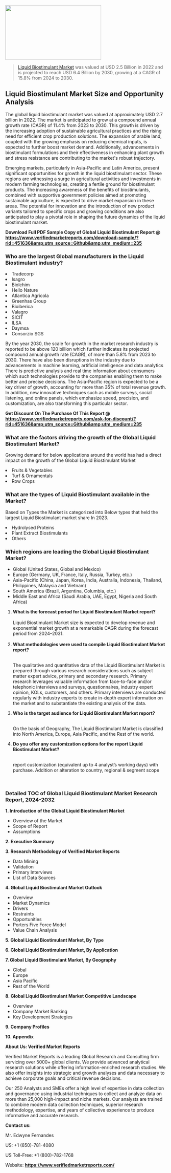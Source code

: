 <img src="https://ffe5etoiles.com/wp-content/uploads/2024/12/MST1-300x171.png" alt="" width="300" height="171" class="alignnone size-medium wp-image-20088" /><blockquote><p><p><a href="https://www.verifiedmarketreports.com/download-sample/?rid=451636&utm_source=Github&utm_medium=235" target="_blank">Liquid Biostimulant Market</a> was valued at USD 2.5 Billion in 2022 and is projected to reach USD 6.4 Billion by 2030, growing at a CAGR of 15.8% from 2024 to 2030.</p></blockquote><p><h2>Liquid Biostimulant Market Size and Opportunity Analysis</h2><p>The global liquid biostimulant market was valued at approximately USD 2.7 billion in 2022. The market is anticipated to grow at a compound annual growth rate (CAGR) of 11.4% from 2023 to 2030. This growth is driven by the increasing adoption of sustainable agricultural practices and the rising need for efficient crop production solutions. The expansion of arable land, coupled with the growing emphasis on reducing chemical inputs, is expected to further boost market demand. Additionally, advancements in biostimulant formulations and their effectiveness in enhancing plant growth and stress resistance are contributing to the market's robust trajectory.</p><p>Emerging markets, particularly in Asia-Pacific and Latin America, present significant opportunities for growth in the liquid biostimulant sector. These regions are witnessing a surge in agricultural activities and investments in modern farming technologies, creating a fertile ground for biostimulant products. The increasing awareness of the benefits of biostimulants, combined with supportive government policies aimed at promoting sustainable agriculture, is expected to drive market expansion in these areas. The potential for innovation and the introduction of new product variants tailored to specific crops and growing conditions are also anticipated to play a pivotal role in shaping the future dynamics of the liquid biostimulant market.</p></p><p class=""><strong>Download Full PDF Sample Copy of Global Liquid Biostimulant Report @ <a href="https://www.verifiedmarketreports.com/download-sample/?rid=451636&amp;utm_source=Github&amp;utm_medium=235" target="_blank">https://www.verifiedmarketreports.com/download-sample/?rid=451636&amp;utm_source=Github&amp;utm_medium=235</a></strong></p><h3 id="" class="">Who are the largest Global manufacturers in the Liquid Biostimulant industry?</h3><p><li>Tradecorp</li><li> Isagro</li><li> Biolchim</li><li> Hello Nature</li><li> Atlantica Agricola</li><li> Greenhas Group</li><li> Bioiberica</li><li> Valagro</li><li> SICIT</li><li> ILSA</li><li> Daymsa</li><li> Consorzio SGS</li></p><div class=""><div class="" dir="" data-message-author-role="" data-message-id="" data-message-model-slug=""><div class=""><div class=""><div class=""><div class="" dir="" data-message-author-role="" data-message-id="" data-message-model-slug=""><div class=""><div class=""><p>By the year 2030, the scale for growth in the market research industry is reported to be above 120 billion which further indicates its projected compound annual growth rate (CAGR), of more than 5.8% from 2023 to 2030. There have also been disruptions in the industry due to advancements in machine learning, artificial intelligence and data analytics There is predictive analysis and real time information about consumers which such technologies provide to the companies enabling them to make better and precise decisions. The Asia-Pacific region is expected to be a key driver of growth, accounting for more than 35% of total revenue growth. In addition, new innovative techniques such as mobile surveys, social listening, and online panels, which emphasize speed, precision, and customization, are also transforming this particular sector.</p><p><strong>Get Discount On The Purchase Of This Report @&nbsp; <a href="https://www.verifiedmarketreports.com/ask-for-discount/?rid=451636&amp;utm_source=Github&amp;utm_medium=235" target="_blank">https://www.verifiedmarketreports.com/ask-for-discount/?rid=451636&amp;utm_source=Github&amp;utm_medium=235</a></strong></p></div></div></div></div></div></div></div></div><h3 id="" class="">What are the factors driving the growth of the Global Liquid Biostimulant Market?</h3><p id="" class="">Growing demand for below applications around the world has had a direct impact on the growth of the Global Liquid Biostimulant Market</p><p id="" class=""><li>Fruits & Vegetables</li><li> Turf & Ornamentals</li><li> Row Crops</li></p><h3 id="" class="">What are the types of Liquid Biostimulant available in the Market?</h3><p id="" class="">Based on Types the Market is categorized into Below types that held the largest Liquid Biostimulant market share In 2023.</p><p id="" class=""><li>Hydrolysed Proteins</li><li> Plant Extract Biostimulants</li><li> Others</li></p><h3 id="" class="">Which regions are leading the Global Liquid Biostimulant Market?</h3><ul><li>Global (United States, Global and Mexico)</li><li>Europe (Germany, UK, France, Italy, Russia, Turkey, etc.)</li><li>Asia-Pacific (China, Japan, Korea, India, Australia, Indonesia, Thailand, Philippines, Malaysia and Vietnam)</li><li>South America (Brazil, Argentina, Columbia, etc.)</li><li>Middle East and Africa (Saudi Arabia, UAE, Egypt, Nigeria and South Africa)</li></ul><p><ol><li><strong>What is the forecast period for Liquid Biostimulant Market report?<br /></strong><br /><span data-sheets-root="1" data-sheets-value="{&quot;1&quot;:2,&quot;2&quot;:&quot;XXXX size is expected to develop revenue and exponential market growth at a remarkable CAGR during the forecast period from 2024&ndash;2030.&quot;}" data-sheets-userformat="{&quot;2&quot;:12674,&quot;4&quot;:{&quot;1&quot;:2,&quot;2&quot;:16776960},&quot;10&quot;:2,&quot;11&quot;:0,&quot;15&quot;:&quot;Arial&quot;,&quot;16&quot;:12}">Liquid Biostimulant Market size is expected to develop revenue and exponential market growth at a remarkable CAGR during the forecast period from 2024&ndash;2031.</span><br /><br /></li><li><strong>What methodologies were used to compile Liquid Biostimulant Market report?<br /><br /></strong><p>The qualitative and quantitative data of the&nbsp;Liquid Biostimulant Market is prepared through various research considerations such as subject matter expert advice, primary and secondary research. Primary research leverages valuable information from face-to-face and/or telephonic interviews and surveys, questionnaires, industry expert opinion, KOLs, customers, and others. Primary interviews are conducted regularly with industry experts to create in-depth expert information on the market and to substantiate the existing analysis of the data.&nbsp;</p></li><li><strong>Who is the target audience for Liquid Biostimulant Market report?<br /><br /></strong><p>On the basis of Geography, The&nbsp;Liquid Biostimulant Market is classified into North America, Europe, Asia Pacific, and the Rest of the world.</p></li><li><strong>Do you offer any customization options for the report Liquid Biostimulant Market?<br /><br /></strong><p>report customization (equivalent up to 4 analyst&rsquo;s working days) with purchase. Addition or alteration to country, regional &amp; segment scope</p><p>&nbsp;</p></li></ol></p><h3 id="" class="">Detailed TOC of Global Liquid Biostimulant Market Research Report, 2024-2032</h3><p id="" class=""><strong>1. Introduction of the Global Liquid Biostimulant Market</strong></p><ul><li>Overview of the Market</li><li>Scope of Report</li><li>Assumptions</li></ul><p id="" class=""><strong>2. Executive Summary</strong></p><p id="" class=""><strong>3. Research Methodology of&nbsp;Verified Market Reports</strong></p><ul><li>Data Mining</li><li>Validation</li><li>Primary Interviews</li><li>List of Data Sources</li></ul><p id="" class=""><strong>4. Global Liquid Biostimulant Market Outlook</strong></p><ul><li>Overview</li><li>Market Dynamics</li><li>Drivers</li><li>Restraints</li><li>Opportunities</li><li>Porters Five Force Model</li><li>Value Chain Analysis</li></ul><p id="" class=""><strong>5. Global Liquid Biostimulant Market, By&nbsp;Type</strong></p><p id="" class=""><strong>6. Global Liquid Biostimulant Market, By Application</strong></p><p id="" class=""><strong>7. Global Liquid Biostimulant Market, By Geography</strong></p><ul><li>Global</li><li>Europe</li><li>Asia Pacific</li><li>Rest of the World</li></ul><p id="" class=""><strong>8. Global Liquid Biostimulant Market Competitive Landscape</strong></p><ul><li>Overview</li><li>Company Market Ranking</li><li>Key Development Strategies</li></ul><p id="" class=""><strong>9. Company Profiles</strong></p><p id="" class=""><strong>10. Appendix</strong></p><p id="" class=""><strong>About Us: Verified Market Reports</strong></p><p id="" class="">Verified Market Reports is a leading Global Research and Consulting firm servicing over 5000+ global clients. We provide advanced analytical research solutions while offering information-enriched research studies. We also offer insights into strategic and growth analyses and data necessary to achieve corporate goals and critical revenue decisions.</p><p id="" class="">Our 250 Analysts and SMEs offer a high level of expertise in data collection and governance using industrial techniques to collect and analyze data on more than 25,000 high-impact and niche markets. Our analysts are trained to combine modern data collection techniques, superior research methodology, expertise, and years of collective experience to produce informative and accurate research.</p><p id="" class=""><strong>Contact us:</strong></p><p id="" class="">Mr. Edwyne Fernandes</p><p id="" class="">US: +1 (650)-781-4080</p><p id="" class="">US Toll-Free: +1 (800)-782-1768</p><p id="" class="">Website: <a target="" data-test-app-aware-link=""><strong>https://www.verifiedmarketreports.com/</strong></a></p>

